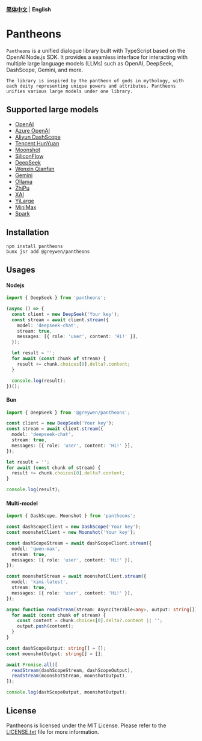 **[简体中文](README_CN.md)** | **English**

# Pantheons

`Pantheons` is a unified dialogue library built with TypeScript based on the OpenAI Node.js SDK. It provides a seamless interface for interacting with multiple large language models (LLMs) such as OpenAI, DeepSeek, DashScope, Gemini, and more.

`The library is inspired by the pantheon of gods in mythology, with each deity representing unique powers and attributes. Pantheons unifies various large models under one library.`

## Supported large models

- [OpenAI](https://platform.openai.com/docs/api-reference/introduction)
- [Azure OpenAI](https://learn.microsoft.com/en-us/azure/ai-services/openai)
- [Aliyun DashScope](https://help.aliyun.com/zh/model-studio/developer-reference)
- [Tencent HunYuan](https://cloud.tencent.com/document/product/1729/101839)
- [Moonshot](https://platform.moonshot.cn/docs/intro)
- [SiliconFlow](https://docs.siliconflow.cn/cn/userguide/introduction)
- [DeepSeek](https://api-docs.deepseek.com/)
- [Wenxin Qianfan](https://cloud.baidu.com/doc/WENXINWORKSHOP/s/7ltgucw50)
- [Gemini](https://ai.google.dev/gemini-api/docs)
- [Ollama](https://github.com/ollama/ollama/blob/main/docs/api.md)
- [ZhiPu](https://open.bigmodel.cn/dev/api/normal-model/glm-4)
- [XAI](https://docs.x.ai/docs/overview)
- [YiLarge](https://platform.lingyiwanwu.com/docs/api-reference)
- [MiniMax](https://platform.minimaxi.com/document/Fast%20access)
- [Spark](https://console.xfyun.cn/services/sparkapiCenter)

## Installation

```
npm install pantheons
bunx jsr add @greywen/pantheons
```

## Usages

#### Nodejs

```typescript
import { DeepSeek } from 'pantheons';

(async () => {
  const client = new DeepSeek('Your key');
  const stream = await client.stream({
    model: 'deepseek-chat',
    stream: true,
    messages: [{ role: 'user', content: 'Hi!' }],
  });

  let result = '';
  for await (const chunk of stream) {
    result += chunk.choices[0].delta?.content;
  }

  console.log(result);
})();
```

#### Bun

```typescript
import { DeepSeek } from '@greywen/pantheons';

const client = new DeepSeek('Your key');
const stream = await client.stream({
  model: 'deepseek-chat',
  stream: true,
  messages: [{ role: 'user', content: 'Hi!' }],
});

let result = '';
for await (const chunk of stream) {
  result += chunk.choices[0].delta?.content;
}

console.log(result);
```

#### Multi-model

```typescript
import { DashScope, Moonshot } from 'pantheons';

const dashScopeClient = new DashScope('Your key');
const moonshotClient = new Moonshot('Your key');

const dashScopeStream = await dashScopeClient.stream({
  model: 'qwen-max',
  stream: true,
  messages: [{ role: 'user', content: 'Hi!' }],
});

const moonshotStream = await moonshotClient.stream({
  model: 'kimi-latest',
  stream: true,
  messages: [{ role: 'user', content: 'Hi!' }],
});

async function readStream(stream: AsyncIterable<any>, output: string[]) {
  for await (const chunk of stream) {
    const content = chunk.choices[0].delta?.content || '';
    output.push(content);
  }
}

const dashScopeOutput: string[] = [];
const moonshotOutput: string[] = [];

await Promise.all([
  readStream(dashScopeStream, dashScopeOutput),
  readStream(moonshotStream, moonshotOutput),
]);

console.log(dashScopeOutput, moonshotOutput);
```

## License

Pantheons is licensed under the MIT License. Please refer to the [LICENSE.txt](LICENSE.txt) file for more information.

